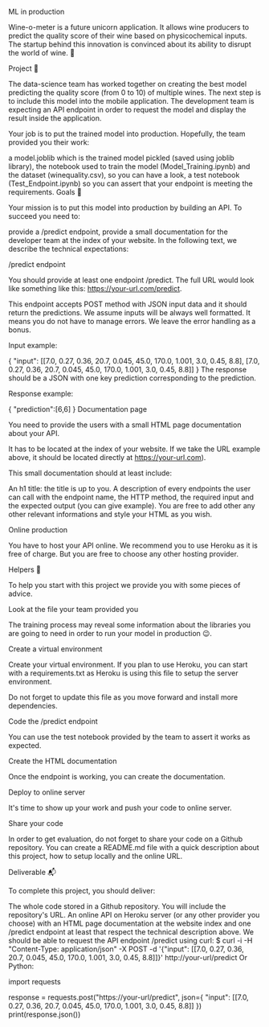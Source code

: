 







ML in production

Wine-o-meter is a future unicorn application. It allows wine producers to predict the quality score of their wine based on physicochemical inputs. The startup behind this innovation is convinced about its ability to disrupt the world of wine. 🍷

Project 🚧

The data-science team has worked together on creating the best model predicting the quality score (from 0 to 10) of multiple wines. The next step is to include this model into the mobile application. The development team is expecting an API endpoint in order to request the model and display the result inside the application.

Your job is to put the trained model into production. Hopefully, the team provided you their work:

a model.joblib which is the trained model pickled (saved using joblib library),
the notebook used to train the model (Model_Training.ipynb) and the dataset (winequality.csv), so you can have a look,
a test notebook (Test_Endpoint.ipynb) so you can assert that your endpoint is meeting the requirements.
Goals 🎯

Your mission is to put this model into production by building an API. To succeed you need to:

provide a /predict endpoint,
provide a small documentation for the developer team at the index of your website.
In the following text, we describe the technical expectations:

/predict endpoint

You should provide at least one endpoint /predict. The full URL would look like something like this: https://your-url.com/predict.

This endpoint accepts POST method with JSON input data and it should return the predictions. We assume inputs will be always well formatted. It means you do not have to manage errors. We leave the error handling as a bonus.

Input example:

{
  "input": [[7.0, 0.27, 0.36, 20.7, 0.045, 45.0, 170.0, 1.001, 3.0, 0.45, 8.8], [7.0, 0.27, 0.36, 20.7, 0.045, 45.0, 170.0, 1.001, 3.0, 0.45, 8.8]]
}
The response should be a JSON with one key prediction corresponding to the prediction.

Response example:

{
  "prediction":[6,6]
}
Documentation page

You need to provide the users with a small HTML page documentation about your API.

It has to be located at the index of your website. If we take the URL example above, it should be located directly at https://your-url.com).

This small documentation should at least include:

An h1 title: the title is up to you.
A description of every endpoints the user can call with the endpoint name, the HTTP method, the required input and the expected output (you can give example).
You are free to add other any other relevant informations and style your HTML as you wish.

Online production

You have to host your API online. We recommend you to use Heroku as it is free of charge. But you are free to choose any other hosting provider.

Helpers 🦮

To help you start with this project we provide you with some pieces of advice.

Look at the file your team provided you

The training process may reveal some information about the libraries you are going to need in order to run your model in production 😉.

Create a virtual environment

Create your virtual environment. If you plan to use Heroku, you can start with a requirements.txt as Heroku is using this file to setup the server environment.

Do not forget to update this file as you move forward and install more dependencies.

Code the /predict endpoint

You can use the test notebook provided by the team to assert it works as expected.

Create the HTML documentation

Once the endpoint is working, you can create the documentation.

Deploy to online server

It's time to show up your work and push your code to online server.

Share your code

In order to get evaluation, do not forget to share your code on a Github repository. You can create a README.md file with a quick description about this project, how to setup locally and the online URL.

Deliverable 📬

To complete this project, you should deliver:

The whole code stored in a Github repository. You will include the repository's URL.
An online API on Heroku server (or any other provider you choose) with an HTML page documentation at the website index and one /predict endpoint at least that respect the technical description above. We should be able to request the API endpoint /predict using curl:
$ curl -i -H "Content-Type: application/json" -X POST -d '{"input": [[7.0, 0.27, 0.36, 20.7, 0.045, 45.0, 170.0, 1.001, 3.0, 0.45, 8.8]]}' http://your-url/predict
Or Python:

import requests

response = requests.post("https://your-url/predict", json={
    "input": [[7.0, 0.27, 0.36, 20.7, 0.045, 45.0, 170.0, 1.001, 3.0, 0.45, 8.8]]
})
print(response.json())
